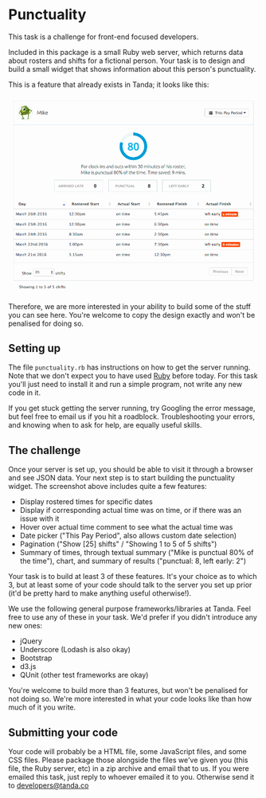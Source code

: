Punctuality
=================================

This task is a challenge for front-end focused developers.

Included in this package is a small Ruby web server, which returns data about rosters and shifts for a fictional person. Your task is to design and build a small widget that shows information about this person's punctuality.

This is a feature that already exists in Tanda; it looks like this:

![The current punctuality module](example.gif)

Therefore, we are more interested in your ability to build some of the stuff you can see here. You're welcome to copy the design exactly and won't be penalised for doing so.

## Setting up

The file `punctuality.rb` has instructions on how to get the server running. Note that we don't expect you to have used [Ruby](https://www.ruby-lang.org/en/) before today. For this task you'll just need to install it and run a simple program, not write any new code in it.

If you get stuck getting the server running, try Googling the error message, but feel free to email us if you hit a roadblock. Troubleshooting your errors, and knowing when to ask for help, are equally useful skills.

## The challenge

Once your server is set up, you should be able to visit it through a browser and see JSON data. Your next step is to start building the punctuality widget. The screenshot above includes quite a few features:

- Display rostered times for specific dates
- Display if corresponding actual time was on time, or if there was an issue with it
- Hover over actual time comment to see what the actual time was
- Date picker ("This Pay Period", also allows custom date selection)
- Pagination ("Show [25] shifts" / "Showing 1 to 5 of 5 shifts")
- Summary of times, through textual summary ("Mike is punctual 80% of the time"), chart, and summary of results ("punctual: 8, left early: 2")

Your task is to build at least 3 of these features. It's your choice as to which 3, but at least some of your code should talk to the server you set up prior (it'd be pretty hard to make anything useful otherwise!).

We use the following general purpose frameworks/libraries at Tanda. Feel free to use any of these in your task. We'd prefer if you didn't introduce any new ones:

- jQuery
- Underscore (Lodash is also okay)
- Bootstrap
- d3.js
- QUnit (other test frameworks are okay)

You're welcome to build more than 3 features, but won't be penalised for not doing so. We're more interested in what your code looks like than how much of it you write.

## Submitting your code

Your code will probably be a HTML file, some JavaScript files, and some CSS files. Please package those alongside the files we've given you (this file, the Ruby server, etc) in a zip archive and email that to us. If you were emailed this task, just reply to whoever emailed it to you. Otherwise send it to developers@tanda.co